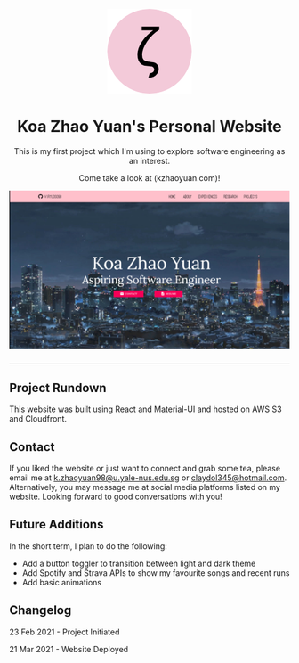 <p align="center">
  <img width="152" src="https://github.com/virtuoso98/personal-website/blob/main/public/logo152.png" alt="Website Logo - Zeta!">
</p>

<h1 align="center">
 Koa Zhao Yuan's Personal Website 
</h1>

<p align="center">
  This is my first project which I'm using to explore software engineering as an interest. 
</p>

<p align="center">
  Come take a look at (kzhaoyuan.com)! 
</p>

![alt text](https://github.com/virtuoso98/personal-website/blob/main/src/assets/images/websitecover.png "Landing Page")
### 
<hr>

## Project Rundown

This website was built using React and Material-UI and hosted on AWS S3 and Cloudfront.

## Contact 

If you liked the website or just want to connect and grab some tea, please email me at <a href="mailto:k.zhaoyuan98@u.yale-nus.edu.sg">k.zhaoyuan98@u.yale-nus.edu.sg</a> or <a href="claydol345@hotmail.com">claydol345@hotmail.com</a>. Alternatively, you may message me at social media platforms listed on my website. Looking forward to good conversations with you!

## Future Additions

In the short term, I plan to do the following:
* Add a button toggler to transition between light and dark theme
* Add Spotify and Strava APIs to show my favourite songs and recent runs
* Add basic animations

## Changelog

23 Feb 2021 - Project Initiated

21 Mar 2021 - Website Deployed
